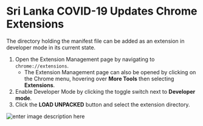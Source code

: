 # Sri Lanka COVID-19 Updates Chrome Extensions

The directory holding the manifest file can be added as an extension in developer mode in its current state.

1.  Open the Extension Management page by navigating to  `chrome://extensions`.
    -   The Extension Management page can also be opened by clicking on the Chrome menu, hovering over  **More Tools**  then selecting  **Extensions**.
2.  Enable Developer Mode by clicking the toggle switch next to  **Developer mode**.
3.  Click the  **LOAD UNPACKED**  button and select the extension directory.

![enter image description here](https://developer.chrome.com/static/images/get_started/load_extension.png)
